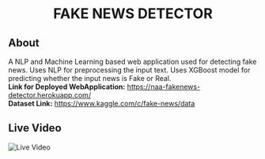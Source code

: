 <div align="center">
    <h1>FAKE NEWS DETECTOR</h1>
</div>

## About
A NLP and Machine Learning based web application used for detecting fake news. Uses NLP for preprocessing the input text. Uses XGBoost model for predicting whether the input news is Fake or Real. <br>
<b>Link for Deployed WebApplication:</b> https://naa-fakenews-detector.herokuapp.com/ <br>
<b>Dataset Link:</b> https://www.kaggle.com/c/fake-news/data

## Live Video
![Live Video](https://github.com/ameerkings123/FakeNews_Detector/blob/main/GIF-210625_184637.gif)

